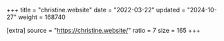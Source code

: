 +++
title = "christine.website"
date = "2022-03-22"
updated = "2024-10-27"
weight = 168740

[extra]
source = "https://christine.website/"
ratio = 7
size = 165
+++

